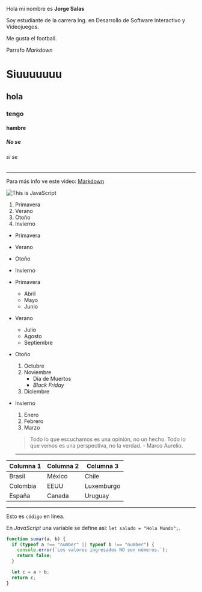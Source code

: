 Hola mi nombre es **Jorge Salas**

Soy estudiante de la carrera Ing. en Desarrollo de Software Interactivo y Videojuegos.

Me gusta el football.

Parrafo _Markdown_

# Siuuuuuuu

## hola

### tengo

#### hambre

##### No se

###### si se

---

Para más info ve este video: [Markdown](https://youtube.com/jonmircha)

![This is JavaScript](https://jonmircha.com/img/blog/this-is-javascript.jpg)

1. Primavera
1. Verano
1. Otoño
1. Invierno

- Primavera
- Verano
- Otoño
- Invierno

- Primavera
  - Abril
  - Mayo
  - Junio
- Verano
  - Julio
  - Agosto
  - Septiembre
- Otoño
  1. Octubre
  1. Noviembre
     - Día de Muertos
     - _Black Friday_
  1. Diciembre
- Invierno
  1. Enero
  1. Febrero
  1. Marzo

  > Todo lo que escuchamos es una opinión, no un hecho. Todo lo que vemos es una perspectiva, no la verdad. - Marco Aurelio.

  ---

| Columna 1 | Columna 2 | Columna 3 |
| --------- | --------- | --------- |
| Brasil    | México    |   Chile   |
| Colombia  | EEUU      |Luxemburgo |
| España    | Canada    | Uruguay   |

---

Esto es `código` en línea.

En _JavaScript_ una variable se define así: `let saludo = "Hola Mundo";`.

```js
function sumar(a, b) {
  if (typeof a !== "number" || typeof b !== "number") {
    console.error(`Los valores ingresados NO son números.`);
    return false;
  }

  let c = a + b;
  return c;
}
```